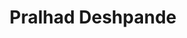 ---
title: Pralhad Deshpande
role: Founder, CEO
avatar_filename: avatar.jpeg
bio: ""
interests: ""
social:
  - icon: google-scholar
    icon_pack: ai
    link: https://scholar.google.com/citations?user=2bmOOpwAAAAJ
organizations:
  - name: Half Epsilon
    url: https://half-epsilon.github.io/
education: ""
email: ""
superuser: false
highlight_name: false
---